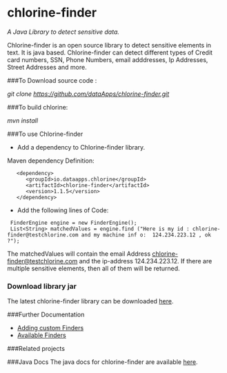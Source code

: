 # chlorine-finder
*A Java Library to detect sensitive data.*

Chlorine-finder is an open source library to detect sensitive elements in text. It is java based.
Chlorine-finder can detect different types of Credit card numbers, SSN, Phone Numbers, email adddresses, Ip Addresses, Street Addresses and more. 


###To Download source code :

*git clone https://github.com/dataApps/chlorine-finder.git*

###To build chlorine:

*mvn install*

###To use Chlorine-finder

- Add a dependency to Chlorine-finder library.

Maven dependency Definition:
```
   <dependency>
      <groupId>io.dataapps.chlorine</groupId>
      <artifactId>chlorine-finder</artifactId>
      <version>1.1.5</version>
   </dependency>
```
- Add the following lines of Code:
```
 FinderEngine engine = new FinderEngine();
 List<String> matchedValues = engine.find ("Here is my id : chlorine-finder@testchlorine.com and my machine inf o:  124.234.223.12 , ok ?");
```
 The matchedValues will contain the email Address chlorine-finder@testchlorine.com and the ip-address 124.234.223.12.
 If there are multiple sensitive elements, then all of them will be returned.
 
### Download library jar

The latest chlorine-finder library can be downloaded [here](https://dataapps.io/chlorine.html#Opensource).
 
###Further Documentation
- [Adding custom Finders](https://github.com/dataApps/chlorine-finder/CustomFinders.md)
- [Available Finders](https://github.com/dataApps/chlorine-finder/blob/master/src/main/resources/finders_default.xml)
  
###Related projects
 
###Java Docs
The java docs for chlorine-finder are available [here](https://dataApps.io/files/chlorine-finder/javadoc/index.html).
 

 
 
